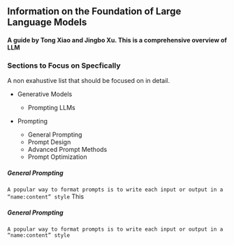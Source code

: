 

## Information on the Foundation of Large Language Models 
#### A guide by Tong Xiao and Jingbo Xu. This is a comprehensive overview of LLM 






###  Sections to Focus on Specfically
A non exahustive list that should be focused on in detail. 


- Generative Models
    - Prompting LLMs 
        
- Prompting 
    - General Prompting 
    - Prompt Design 
    - Advanced Prompt Methods 
    - Prompt Optimization 






##### General Prompting 

`A popular way to format prompts is to write each input or output in a “name:content” style`
This 

##### General Prompting 

`A popular way to format prompts is to write each input or output in a “name:content” style`




